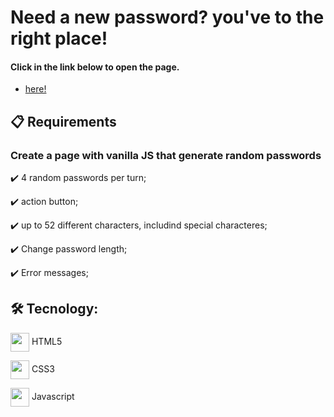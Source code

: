 # Need a new password? you've to the right place!
#### Click in the link below to open the page.
- [here!](https://alexandredornellas.github.io/random-password-generator/)

## 📋 Requirements

### Create a page with vanilla JS that generate random passwords

✔️ 4 random passwords per turn;

✔️ action button;

✔️ up to 52 different characters, includind special characteres;

✔️ Change password length;

✔️ Error messages;

## 🛠 Tecnology:

<img src="https://cdn.jsdelivr.net/gh/devicons/devicon/icons/html5/html5-original.svg" align="center" width="30" height="30" /> HTML5

<img src="https://cdn.jsdelivr.net/gh/devicons/devicon/icons/css3/css3-original.svg" align="center" width="30" height="30" /> CSS3

<img src="https://cdn.jsdelivr.net/gh/devicons/devicon/icons/javascript/javascript-original.svg" align="center" width="30" height="30" /> Javascript